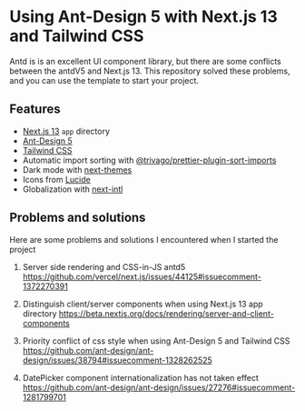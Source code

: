 # Using Ant-Design 5 with Next.js 13 and Tailwind CSS

Antd is is an excellent UI component library, but there are some conflicts between the antdV5 and Next.js 13.
This repository solved these problems, and you can use the template to start your project.

## Features

- [Next.js 13](https://github.com/vercel/next.js) `app` directory
- [Ant-Design 5](https://github.com/ant-design/ant-design)
- [Tailwind CSS](https://github.com/tailwindlabs/tailwindcss)
- Automatic import sorting with [@trivago/prettier-plugin-sort-imports](https://github.com/trivago/prettier-plugin-sort-imports)
- Dark mode with [next-themes](https://github.com/pacocoursey/next-themes)
- Icons from [Lucide](https://lucide.dev)
- Globalization with [next-intl](https://github.com/amannn/next-intl)

## Problems and solutions

Here are some problems and solutions I encountered when I started the project

1. Server side rendering and CSS-in-JS antd5
    <https://github.com/vercel/next.js/issues/44125#issuecomment-1372270391>

2. Distinguish client/server components when using Next.js 13 app directory
    <https://beta.nextjs.org/docs/rendering/server-and-client-components>

3. Priority conflict of css style when using Ant-Design 5 and Tailwind CSS
    <https://github.com/ant-design/ant-design/issues/38794#issuecomment-1328262525>

4. DatePicker component internationalization has not taken effect
    <https://github.com/ant-design/ant-design/issues/27276#issuecomment-1281799701>
